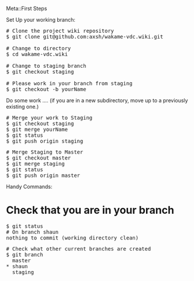 Meta::First Steps

Set Up your working branch:

<pre># Clone the project wiki repository
$ git clone git@github.com:axsh/wakame-vdc.wiki.git

# Change to directory
$ cd wakame-vdc.wiki

# Change to staging branch
$ git checkout staging

# Please work in your branch from staging
$ git checkout -b yourName
</pre>


Do some work ....
(if you are in a new subdirectory, 
  move up to a previously existing one.)
<pre>
# Merge your work to Staging
$ git checkout staging
$ git merge yourName
$ git status
$ git push origin staging</pre>

<pre>
# Merge Staging to Master
$ git checkout master
$ git merge staging
$ git status
$ git push origin master</pre>

Handy Commands:

# Check that you are in your branch
<pre>
$ git status
# On branch shaun
nothing to commit (working directory clean)</pre>


<pre>
# Check what other current branches are created
$ git branch
  master
* shaun
  staging
</pre>
